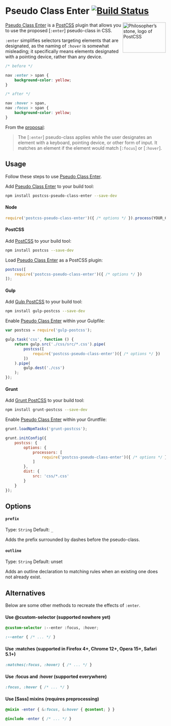 # Pseudo Class Enter [![Build Status][ci-img]][ci]

<img align="right" width="135" height="95" src="http://postcss.github.io/postcss/logo-leftp.png" title="Philosopher’s stone, logo of PostCSS">

[Pseudo Class Enter] is a [PostCSS] plugin that allows you to use the proposed [`:enter`] pseudo-class in CSS.

`:enter`  simplifies selectors targeting elements that are designated, as the naming of `:hover` is somewhat misleading; it specifically means elements designated with a pointing device, rather than any device.

```css
/* before */

nav :enter > span {
    background-color: yellow;
}

/* after */

nav :hover > span,
nav :focus > span {
    background-color: yellow;
}
```

From the [proposal]:

> The [`:enter`] pseudo-class applies while the user designates an element with a keyboard, pointing device, or other form of input. It matches an element if the element would match [`:focus`] or [`:hover`].

## Usage

Follow these steps to use [Pseudo Class Enter].

Add [Pseudo Class Enter] to your build tool:

```bash
npm install postcss-pseudo-class-enter --save-dev
```

#### Node

```js
require('postcss-pseudo-class-enter')({ /* options */ }).process(YOUR_CSS);
```

#### PostCSS

Add [PostCSS] to your build tool:

```bash
npm install postcss --save-dev
```

Load [Pseudo Class Enter] as a PostCSS plugin:

```js
postcss([
    require('postcss-pseudo-class-enter')({ /* options */ })
]);
```

#### Gulp

Add [Gulp PostCSS] to your build tool:

```bash
npm install gulp-postcss --save-dev
```

Enable [Pseudo Class Enter] within your Gulpfile:

```js
var postcss = require('gulp-postcss');

gulp.task('css', function () {
    return gulp.src('./css/src/*.css').pipe(
        postcss([
            require('postcss-pseudo-class-enter')({ /* options */ })
        ])
    ).pipe(
        gulp.dest('./css')
    );
});
```

#### Grunt

Add [Grunt PostCSS] to your build tool:

```bash
npm install grunt-postcss --save-dev
```

Enable [Pseudo Class Enter] within your Gruntfile:

```js
grunt.loadNpmTasks('grunt-postcss');

grunt.initConfig({
    postcss: {
        options: {
            processors: [
                require('postcss-pseudo-class-enter')({ /* options */ })
            ]
        },
        dist: {
            src: 'css/*.css'
        }
    }
});
```

## Options

#### `prefix`

Type: `String`
Default: `_`

Adds the prefix surrounded by dashes before the pseudo-class.

#### `outline`

Type: `String`
Default: unset

Adds an outline declaration to matching rules when an existing one does not already exist.

## Alternatives

Below are some other methods to recreate the effects of `:enter`.

#### Use @custom-selector (supported nowhere yet)

```css
@custom-selector :--enter :focus, :hover;

:--enter { /* ... */ }
```

#### Use :matches (supported in Firefox 4+, Chrome 12+, Opera 15+, Safari 5.1+)

```css
:matches(:focus, :hover) { /* ... */ }
```

#### Use :focus and :hover (supported everywhere)

```css
:focus, :hover { /* ... */ }
```

#### Use [Sass] mixins (requires preprocessing)

```scss
@mixin -enter { &:focus, &:hover { @content; } }

@include -enter { /* ... */ }
```

[ci]: https://travis-ci.org/jonathantneal/postcss-pseudo-class-enter
[ci-img]: https://travis-ci.org/jonathantneal/postcss-pseudo-class-enter.svg
[proposal]: http://discourse.specifiction.org/t/a-common-pseudo-class-for-hover-and-focus/877
[Gulp PostCSS]: https://github.com/postcss/gulp-postcss
[Grunt PostCSS]: https://github.com/nDmitry/grunt-postcss
[PostCSS]: https://github.com/postcss/postcss
[Pseudo Class Enter]: https://github.com/jonathantneal/postcss-pseudo-class-enter
